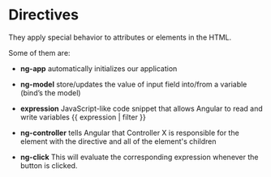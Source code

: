 # Directives

They apply special behavior to attributes or elements in the HTML.

Some of them are:

-	**ng-app**
	automatically initializes our application

-	**ng-model**
	store/updates the value of input field into/from a variable (bind’s the
	model)

-	**expression**
	JavaScript-like code snippet that allows Angular to read and write
	variables {{ expression | filter }}

-	**ng-controller**
	tells Angular that Controller X is responsible for the element with the
	directive and all of the element's children

-	**ng-click**
	This will evaluate the corresponding expression whenever the
	button is clicked.
